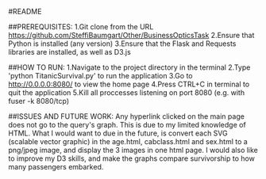 #README

##PREREQUISITES:
1.Git clone from the URL https://github.com/SteffiBaumgart/Other/BusinessOpticsTask
2.Ensure that Python is installed (any version)
3.Ensure that the Flask and Requests libraries are installed, as well as D3.js

##HOW TO RUN:
1.Navigate to the project directory in the terminal
2.Type 'python TitanicSurvival.py' to run the application
3.Go to http://0.0.0.0:8080/ to view the home page
4.Press CTRL+C in terminal to quit the application
5.Kill all proccesses listening on port 8080 (e.g. with fuser -k 8080/tcp) 

##ISSUES AND FUTURE WORK:
Any hyperlink clicked on the main page does not go to the query's graph. This is due to my limited knowledge of HTML. What I would want to due in the future, is convert each SVG (scalable vector graphic) in the age.html, cabclass.html and sex.html to a png/jpeg image, and display the 3 images in one html page. I would also like to improve my D3 skills, and make the graphs compare survivorship to how many passengers embarked. 
